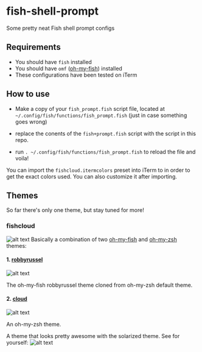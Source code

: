 # fish-shell-prompt
Some pretty neat Fish shell prompt configs

## Requirements
- You should have `fish` installed
- You should have `omf` ([oh-my-fish](https://github.com/oh-my-fish/oh-my-fish)) installed
- These configurations have been tested on iTerm

## How to use
- Make a copy of your `fish_prompt.fish` script file, located at `~/.config/fish/functions/fish_prompt.fish` (just in case something goes wrong)

- replace the conents of the `fish+prompt.fish` script with the script in this repo.

- run `. ~/.config/fish/functions/fish_prompt.fish` to reload the file and voila!

You can import the `fishcloud.itermcolors` preset into iTerm to in order to get the exact colors used. You can also customize it after importing.

## Themes
So far there's only one theme, but stay tuned for more!
### fishcloud
![alt text](https://github.com/wcyn/fish-shell-prompt/blob/master/themes/screenshots/fish-cloud-theme.png "Fish Cloud Theme") 
Basically a combination of two [oh-my-fish](https://github.com/oh-my-fish/oh-my-fish) and [oh-my-zsh](https://github.com/robbyrussell/oh-my-zsh) themes: 
#### 1. [robbyrussel](https://github.com/oh-my-fish/theme-robbyrussell)

![alt text](https://camo.githubusercontent.com/7772c25ed16b951fda58598713a55c7df5d04750/68747470733a2f2f6261636875652e6769746875622e696f2f6f682d6d792d666973682f696d616765732f726f62627972757373656c6c2d73637265656e73686f742e706e67 "Robbyrussell theme")

The oh-my-fish robbyrussel theme cloned from oh-my-zsh default theme.

#### 2. [cloud](https://github.com/robbyrussell/oh-my-zsh/wiki/themes/#cloud)

![alt text](https://cloud.githubusercontent.com/assets/2618447/6316723/51b24944-ba00-11e4-8dcb-cb09a198523e.png "Cloud Theme")

An oh-my-zsh theme.

A theme that looks pretty awesome with the solarized theme. See for yourself:
![alt text](https://github.com/wcyn/fish-shell-prompt/blob/master/themes/screenshots/oh-my-zsh-cloud-theme.png "Cloud Theme Solarized")

